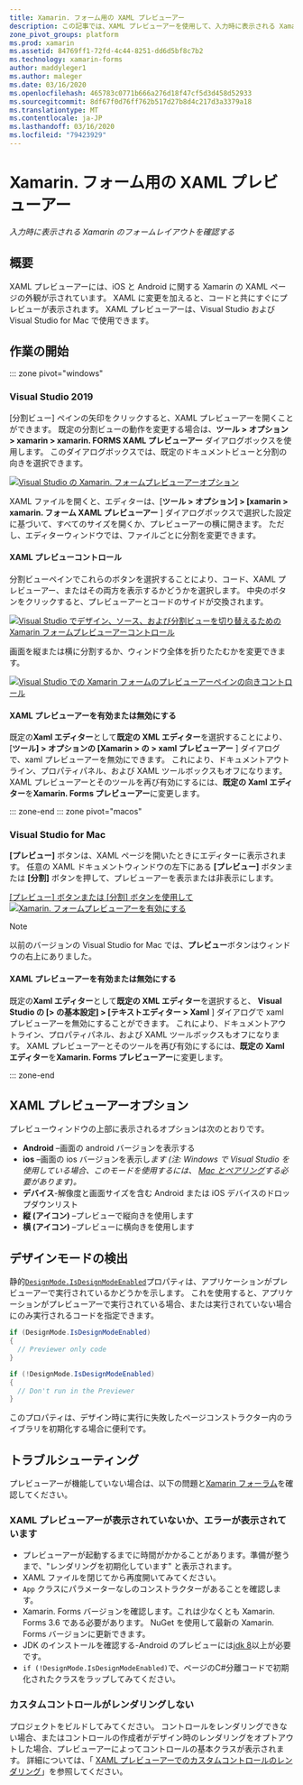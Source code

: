 ```yaml
---
title: Xamarin. フォーム用の XAML プレビューアー
description: この記事では、XAML プレビューアーを使用して、入力時に表示される Xamarin のレイアウトを確認する方法について説明します。 XAML プレビューアーは、Visual Studio 2019 および Visual Studio 2019 for Mac で使用できます。
zone_pivot_groups: platform
ms.prod: xamarin
ms.assetid: 84769ff1-72fd-4c44-8251-dd6d5bf8c7b2
ms.technology: xamarin-forms
author: maddyleger1
ms.author: maleger
ms.date: 03/16/2020
ms.openlocfilehash: 465783c0771b666a276d18f47cf5d3d458d52933
ms.sourcegitcommit: 8df67f0d76ff762b517d27b8d4c217d3a3379a18
ms.translationtype: MT
ms.contentlocale: ja-JP
ms.lasthandoff: 03/16/2020
ms.locfileid: "79423929"
---
```

# <a name="xaml-previewer-for-xamarinforms"></a>Xamarin. フォーム用の XAML プレビューアー

_入力時に表示される Xamarin のフォームレイアウトを確認する_

## <a name="overview"></a>概要

XAML プレビューアーには、iOS と Android に関する Xamarin の XAML ページの外観が示されています。 XAML に変更を加えると、コードと共にすぐにプレビューが表示されます。 XAML プレビューアーは、Visual Studio および Visual Studio for Mac で使用できます。

## <a name="getting-started"></a>作業の開始

::: zone pivot="windows"

### <a name="visual-studio-2019"></a>Visual Studio 2019

[分割ビュー] ペインの矢印をクリックすると、XAML プレビューアーを開くことができます。 既定の分割ビューの動作を変更する場合は、**ツール > オプション > xamarin > xamarin. FORMS XAML プレビューアー**  ダイアログボックスを使用します。 このダイアログボックスでは、既定のドキュメントビューと分割の向きを選択できます。

[![Visual Studio の Xamarin. フォームプレビューアーオプション](xaml-previewer-images/xamlp-options-vs-sm.png "Visual Studio の Xamarin. フォームプレビューアーオプション")](xaml-previewer-images/xamlp-options-vs-lg.png#lightbox)

XAML ファイルを開くと、エディターは、[**ツール > オプション] > [xamarin > xamarin. フォーム XAML プレビューアー** ] ダイアログボックスで選択した設定に基づいて、すべてのサイズを開くか、プレビューアーの横に開きます。 ただし、エディターウィンドウでは、ファイルごとに分割を変更できます。

#### <a name="xaml-preview-controls"></a>XAML プレビューコントロール

分割ビューペインでこれらのボタンを選択することにより、コード、XAML プレビューアー、またはその両方を表示するかどうかを選択します。 中央のボタンをクリックすると、プレビューアーとコードのサイドが交換されます。

[![Visual Studio でデザイン、ソース、および分割ビューを切り替えるための Xamarin フォームプレビューアーコントロール](xaml-previewer-images/xamlp-controls-splitview-vs-sm.png "Visual Studio でデザイン、ソース、および分割ビューを切り替えるための Xamarin フォームプレビューアーコントロール")](xaml-previewer-images/xamlp-controls-splitview-vs-lg.png#lightbox)

画面を縦または横に分割するか、ウィンドウ全体を折りたたむかを変更できます。

[![Visual Studio での Xamarin フォームのプレビューアーペインの向きコントロール](xaml-previewer-images/xamlp-controls-orientation-vs-sm.png "Visual Studio での Xamarin フォームのプレビューアーペインの向きコントロール")](xaml-previewer-images/xamlp-controls-orientation-vs-lg.png#lightbox)

#### <a name="enable-or-disable-the-xaml-previewer"></a>XAML プレビューアーを有効または無効にする

既定の**Xaml エディター**として**既定の XML エディター**を選択することにより、[**ツール] > オプションの [Xamarin > の > xaml プレビューアー** ] ダイアログで、xaml プレビューアーを無効にできます。 これにより、ドキュメントアウトライン、プロパティパネル、および XAML ツールボックスもオフになります。 XAML プレビューアーとそのツールを再び有効にするには、**既定の Xaml エディター**を**Xamarin. Forms プレビューアー**に変更します。

::: zone-end
::: zone pivot="macos"

### <a name="visual-studio-for-mac"></a>Visual Studio for Mac

**[プレビュー]** ボタンは、XAML ページを開いたときにエディターに表示されます。 任意の XAML ドキュメントウィンドウの左下にある **[プレビュー]** ボタンまたは **[分割]** ボタンを押して、プレビューアーを表示または非表示にします。

[[プレビュー] ボタンまたは [分割] ボタンを使用して ![Xamarin. フォームプレビューアーを有効にする](xaml-previewer-images/xamlp-list-sml.png)](xaml-previewer-images/xamlp-list.png#lightbox)

> [!NOTE]
> 以前のバージョンの Visual Studio for Mac では、**プレビュー**ボタンはウィンドウの右上にありました。

#### <a name="enable-or-disable-the-xaml-previewer"></a>XAML プレビューアーを有効または無効にする

既定の**Xaml エディター**として**既定の XML エディター**を選択すると、 **Visual Studio の [> の基本設定] > [テキストエディター > Xaml** ] ダイアログで xaml プレビューアーを無効にすることができます。 これにより、ドキュメントアウトライン、プロパティパネル、および XAML ツールボックスもオフになります。 XAML プレビューアーとそのツールを再び有効にするには、**既定の Xaml エディター**を**Xamarin. Forms プレビューアー**に変更します。

::: zone-end

## <a name="xaml-previewer-options"></a>XAML プレビューアーオプション

プレビューウィンドウの上部に表示されるオプションは次のとおりです。

* **Android** –画面の android バージョンを表示する
* **ios** –画面の ios バージョンを表示し*ます (注: Windows で Visual Studio を使用している場合、このモードを使用するには、 [Mac とペアリング](~/ios/get-started/installation/windows/connecting-to-mac/index.md)する必要があります)。*
* **デバイス**-解像度と画面サイズを含む Android または iOS デバイスのドロップダウンリスト
* **縦 (アイコン)** –プレビューで縦向きを使用します
* **横 (アイコン)** –プレビューに横向きを使用します

## <a name="detect-design-mode"></a>デザインモードの検出

静的[`DesignMode.IsDesignModeEnabled`](xref:Xamarin.Forms.DesignMode.IsDesignModeEnabled)プロパティは、アプリケーションがプレビューアーで実行されているかどうかを示します。 これを使用すると、アプリケーションがプレビューアーで実行されている場合、または実行されていない場合にのみ実行されるコードを指定できます。

```csharp
if (DesignMode.IsDesignModeEnabled)
{
  // Previewer only code  
}

if (!DesignMode.IsDesignModeEnabled)
{
  // Don't run in the Previewer  
}
```

このプロパティは、デザイン時に実行に失敗したページコンストラクター内のライブラリを初期化する場合に便利です。

## <a name="troubleshooting"></a>トラブルシューティング

プレビューアーが機能していない場合は、以下の問題と[Xamarin フォーラム](https://forums.xamarin.com/categories/xamarin-forms)を確認してください。

### <a name="xaml-previewer-isnt-showing-or-shows-an-error"></a>XAML プレビューアーが表示されていないか、エラーが表示されています

* プレビューアーが起動するまでに時間がかかることがあります。準備が整うまで、"レンダリングを初期化しています" と表示されます。
* XAML ファイルを閉じてから再度開いてみてください。
* `App` クラスにパラメーターなしのコンストラクターがあることを確認します。
* Xamarin. Forms バージョンを確認します。これは少なくとも Xamarin. Forms 3.6 である必要があります。 NuGet を使用して最新の Xamarin. Forms バージョンに更新できます。
* JDK のインストールを確認する-Android のプレビューには[jdk 8](https://www.oracle.com/technetwork/java/javase/downloads/index.html)以上が必要です。
* `if (!DesignMode.IsDesignModeEnabled)`で、ページのC#分離コードで初期化されたクラスをラップしてみてください。

### <a name="custom-controls-arent-rendering"></a>カスタムコントロールがレンダリングしない

プロジェクトをビルドしてみてください。 コントロールをレンダリングできない場合、またはコントロールの作成者がデザイン時のレンダリングをオプトアウトした場合、プレビューアーによってコントロールの基本クラスが表示されます。 詳細については、「 [XAML プレビューアーでのカスタムコントロールのレンダリング](render-custom-controls.md)」を参照してください。
